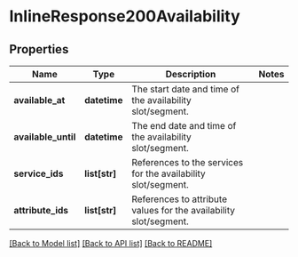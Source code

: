 # InlineResponse200Availability

## Properties
Name | Type | Description | Notes
------------ | ------------- | ------------- | -------------
**available_at** | **datetime** | The start date and time of the availability slot/segment.  | 
**available_until** | **datetime** | The end date and time of the availability slot/segment.  | 
**service_ids** | **list[str]** | References to the services for the availability slot/segment.  | 
**attribute_ids** | **list[str]** | References to attribute values for the availability slot/segment.  | 

[[Back to Model list]](../README.md#documentation-for-models) [[Back to API list]](../README.md#documentation-for-api-endpoints) [[Back to README]](../README.md)

